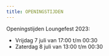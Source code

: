 ```yaml
---
title: OPENINGSTIJDEN
---
```

O﻿peningstijden Loungefest 2023:

* V﻿rijdag 7 juli van 17:00 t/m 00:30
* Zaterdag 8 juli van 13:00 t/m 00:30
